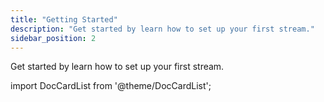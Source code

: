 ```yaml
---
title: "Getting Started"
description: "Get started by learn how to set up your first stream."
sidebar_position: 2
---
```


Get started by learn how to set up your first stream.

import DocCardList from '@theme/DocCardList';

<DocCardList />  